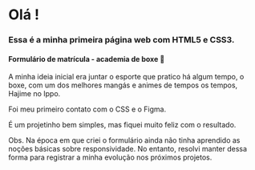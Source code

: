 # Olá !

### Essa é a minha primeira página web com HTML5 e CSS3.

#### Formulário de matrícula - academia de boxe :boxing_glove: 

A minha ideia inicial era juntar o esporte que pratico há algum tempo, o boxe, com um dos melhores mangás e animes de tempos os tempos, Hajime no Ippo.

Foi meu primeiro contato com o CSS e o Figma.

É um projetinho bem simples, mas fiquei muito feliz com o resultado.

Obs. Na época em que criei o formulário ainda não tinha aprendido as noções básicas sobre responsividade. No entanto, resolvi manter dessa forma para registrar a minha evolução nos próximos projetos.